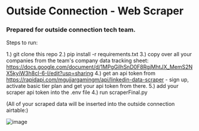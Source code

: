 # Outside Connection - Web Scraper
### Prepared for outside connection tech team. 

Steps to run:

1.) git clone this repo
2.) pip install -r requirements.txt
3.) copy over all your companies from the team's company data tracking sheet: https://docs.google.com/document/d/1MPgGilhSnD0F8RgjMhtJX_MemS2NX5kyiW3h8cI-6-I/edit?usp=sharing
4.) get an api token from https://rapidapi.com/mgujjargamingm/api/linkedin-data-scraper
    - sign up, activate basic tier plan and get your api token from there.
5.) add your scraper api token into the .env file 
4.) run scraperFinal.py 

(All of your scraped data will be inserted into the outside connection airtable:)

![image](https://github.com/user-attachments/assets/bc73f49b-b2df-48fe-b9cc-9d37ab579152)

